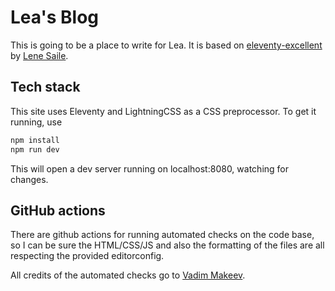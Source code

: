 # Lea's Blog

This is going to be a place to write for Lea. It is based on [eleventy-excellent](https://github.com/madrilene/eleventy-excellent) by [Lene Saile](https://front-end.social/@lene).

## Tech stack

This site uses Eleventy and LightningCSS as a CSS preprocessor.
To get it running, use

```sh
npm install
npm run dev
```

This will open a dev server running on localhost:8080, watching for changes.

## GitHub actions

There are github actions for running automated checks on the code base, so I can be sure the HTML/CSS/JS and also the formatting of the files are all respecting the provided editorconfig.

All credits of the automated checks go to [Vadim Makeev](https://github.com/pepelsbey/pepelsbey.dev).
